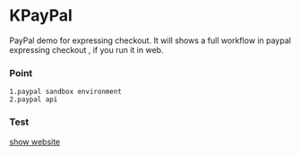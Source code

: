 KPayPal
=======

PayPal demo for expressing checkout.
It will shows a full workflow in paypal expressing checkout , if you run it in web.


### Point
    1.paypal sandbox environment
    2.paypal api
    
### Test 
[show website](http://www.ikingwin.com/paypal)
